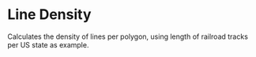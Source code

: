 # Line Density

Calculates the density of lines per polygon, using length of railroad tracks per US state as example.
